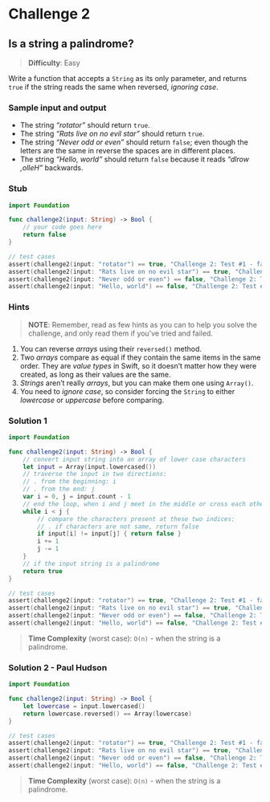 # Challenge 2

## Is a string a palindrome?

> **Difficulty**: Easy

Write a function that accepts a `String` as its only parameter, and returns `true` if the string
reads the same when reversed, *ignoring case*.

### Sample input and output

- The string *“rotator”* should return `true`.
- The string *“Rats live on no evil star”* should return `true`.
- The string *“Never odd or even”* should return `false`; even though the letters are the same in reverse the spaces are in different places.
- The string *“Hello, world”* should return `false` because it reads *“dlrow ,olleH”* backwards.

### Stub

``` swift
import Foundation

func challenge2(input: String) -> Bool { 
    // your code goes here
    return false
}

// test cases
assert(challenge2(input: "rotator") == true, "Challenge 2: Test #1 - failed")
assert(challenge2(input: "Rats live on no evil star") == true, "Challenge 2: Test #2 - failed")
assert(challenge2(input: "Never odd or even") == false, "Challenge 2: Test #3 - failed")
assert(challenge2(input: "Hello, world") == false, "Challenge 2: Test #4 - failed")
```

### Hints

> **NOTE**: Remember, read as few hints as you can to help you solve the challenge, and only read them if you’ve tried and failed.

1. You can reverse *arrays* using their `reversed()` method.
2. Two *arrays* compare as equal if they contain the same items in the same order. They are *value types* in Swift, so it doesn’t matter how they were created, as long as their values are the same.
3. *Strings* aren’t really *arrays*, but you can make them one using `Array()`.
4. You need to *ignore case*, so consider forcing the `String` to either *lowercase* or *uppercase* before comparing.

### Solution 1

``` swift
import Foundation

func challenge2(input: String) -> Bool {
    // convert input string into an array of lower case characters
    let input = Array(input.lowercased())
    // traverse the input in two directions:
    // . from the beginning: i
    // . from the end: j
    var i = 0, j = input.count - 1
    // end the loop, when i and j meet in the middle or cross each other
    while i < j {
        // compare the characters present at these two indices:
        // . if characters are not same, return false
        if input[i] != input[j] { return false }
        i += 1
        j -= 1
    }
    // if the input string is a palindrome
    return true
}

// test cases
assert(challenge2(input: "rotator") == true, "Challenge 2: Test #1 - failed")
assert(challenge2(input: "Rats live on no evil star") == true, "Challenge 2: Test #2 - failed")
assert(challenge2(input: "Never odd or even") == false, "Challenge 2: Test #3 - failed")
assert(challenge2(input: "Hello, world") == false, "Challenge 2: Test #4 - failed")
```

> **Time Complexity** (worst case): `O(n)` - when the string is a palindrome.

### Solution 2 - Paul Hudson

``` swift
import Foundation

func challenge2(input: String) -> Bool {
    let lowercase = input.lowercased()
    return lowercase.reversed() == Array(lowercase)
}

// test cases
assert(challenge2(input: "rotator") == true, "Challenge 2: Test #1 - failed")
assert(challenge2(input: "Rats live on no evil star") == true, "Challenge 2: Test #2 - failed")
assert(challenge2(input: "Never odd or even") == false, "Challenge 2: Test #3 - failed")
assert(challenge2(input: "Hello, world") == false, "Challenge 2: Test #4 - failed")
```

> **Time Complexity** (worst case): `O(n)` - when the string is a palindrome.
